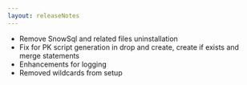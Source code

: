 ```yaml
---
layout: releaseNotes
---
```


- Remove SnowSql and related files uninstallation
- Fix for PK script generation in drop and create, create if exists and merge statements
- Enhancements for logging
- Removed wildcards from setup